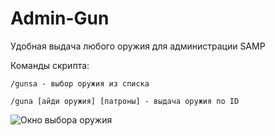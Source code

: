 # Admin-Gun
Удобная выдача любого оружия для администрации SAMP

Команды скрипта:
```
/gunsa - выбор оружия из списка
```
```
/guna [айди оружия] [патроны] - выдача оружия по ID
```

![Окно выбора оружия](https://i.imgur.com/JAcx81e.png)
